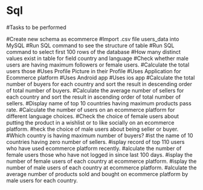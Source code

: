# Sql
#Tasks to be performed

#Create new schema as ecommerce
#Import .csv file users_data into MySQL
#Run SQL command to see the structure of table
#Run SQL command to select first 100 rows of the database
#How many distinct values exist in table for field country and language
#Check whether male users are having maximum followers or female users.
#Calculate the total users those
#Uses Profile Picture in their Profile
#Uses Application for Ecommerce platform
#Uses Android app
#Uses ios app
#Calculate the total number of buyers for each country and sort the result in descending order of total number of buyers.
#Calculate the average number of sellers for each country and sort the result in ascending order of total number of sellers.
#Display name of top 10 countries having maximum products pass rate.
#Calculate the number of users on an ecommerce platform for different language choices.
#Check the choice of female users about putting the product in a wishlist or to like socially on an ecommerce platform.
#heck the choice of male users about being seller or buyer.
#Which country is having maximum number of buyers?
#ist the name of 10 countries having zero number of sellers.
#isplay record of top 110 users who have used ecommerce platform recently.
#alculate the number of female users those who have not logged in since last 100 days.
#isplay the number of female users of each country at ecommerce platform.
#isplay the number of male users of each country at ecommerce platform.
#alculate the average number of products sold and bought on ecommerce platform by male users for each country.
